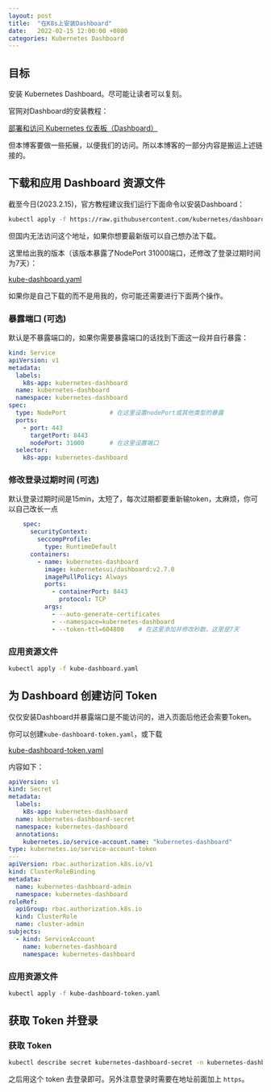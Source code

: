 ```yaml
---
layout: post
title:  "在K8s上安装Dashboard"
date:   2022-02-15 12:00:00 +0800
categories: Kubernetes Dashboard
---
```




## 目标

安装 Kubernetes Dashboard。尽可能让读者可以复刻。

官网对Dashboard的安装教程：

[部署和访问 Kubernetes 仪表板（Dashboard）](https://kubernetes.io/zh-cn/docs/tasks/access-application-cluster/web-ui-dashboard/)

但本博客要做一些拓展，以便我们的访问。所以本博客的一部分内容是搬运上述链接的。



## 下载和应用 Dashboard 资源文件

截至今日(2023.2.15)，官方教程建议我们运行下面命令以安装Dashboard：

```bash
kubectl apply -f https://raw.githubusercontent.com/kubernetes/dashboard/v2.7.0/aio/deploy/recommended.yaml
```

但国内无法访问这个地址，如果你想要最新版可以自己想办法下载。

这里给出我的版本（该版本暴露了NodePort 31000端口，还修改了登录过期时间为7天）：

[kube-dashboard.yaml]({{site.url}}/assets/2023-2-15-在K8s上安装Dashboard.assets/kube-dashboard.yaml)



如果你是自己下载的而不是用我的，你可能还需要进行下面两个操作。


### 暴露端口 (可选)

默认是不暴露端口的，如果你需要暴露端口的话找到下面这一段并自行暴露：

```yaml
kind: Service
apiVersion: v1
metadata:
  labels:
    k8s-app: kubernetes-dashboard
  name: kubernetes-dashboard
  namespace: kubernetes-dashboard
spec:
  type: NodePort			# 在这里设置nodePort或其他类型的暴露
  ports:
    - port: 443
      targetPort: 8443
      nodePort: 31000		# 在这里设置端口
  selector:
    k8s-app: kubernetes-dashboard
```



### 修改登录过期时间 (可选)

默认登录过期时间是15min，太短了，每次过期都要重新输token，太麻烦，你可以自己改长一点

```yaml
    spec:
      securityContext:
        seccompProfile:
          type: RuntimeDefault
      containers:
        - name: kubernetes-dashboard
          image: kubernetesui/dashboard:v2.7.0
          imagePullPolicy: Always
          ports:
            - containerPort: 8443
              protocol: TCP
          args:
            - --auto-generate-certificates
            - --namespace=kubernetes-dashboard
            - --token-ttl=604800	# 在这里添加并修改秒数，这里是7天
```



### 应用资源文件

```bash
kubectl apply -f kube-dashboard.yaml
```



## 为 Dashboard 创建访问 Token

仅仅安装Dashboard并暴露端口是不能访问的，进入页面后他还会索要Token。

你可以创建`kube-dashboard-token.yaml`，或下载

[kube-dashboard-token.yaml]({{site.url}}/assets/2023-2-15-在K8s上安装Dashboard.assets/kube-dashboard-token.yaml)

内容如下：

```yaml
apiVersion: v1
kind: Secret
metadata:
  labels:
    k8s-app: kubernetes-dashboard
  name: kubernetes-dashboard-secret
  namespace: kubernetes-dashboard
  annotations:
    kubernetes.io/service-account.name: "kubernetes-dashboard"
type: kubernetes.io/service-account-token
---
apiVersion: rbac.authorization.k8s.io/v1
kind: ClusterRoleBinding
metadata:
  name: kubernetes-dashboard-admin
  namespace: kubernetes-dashboard
roleRef:
  apiGroup: rbac.authorization.k8s.io
  kind: ClusterRole
  name: cluster-admin
subjects:
  - kind: ServiceAccount
    name: kubernetes-dashboard
    namespace: kubernetes-dashboard
```

### 应用资源文件

```bash
kubectl apply -f kube-dashboard-token.yaml
```



## 获取 Token 并登录

### 获取 Token

```bash
kubectl describe secret kubernetes-dashboard-secret -n kubernetes-dashboard
```

之后用这个 token 去登录即可。另外注意登录时需要在地址前面加上 `https`。